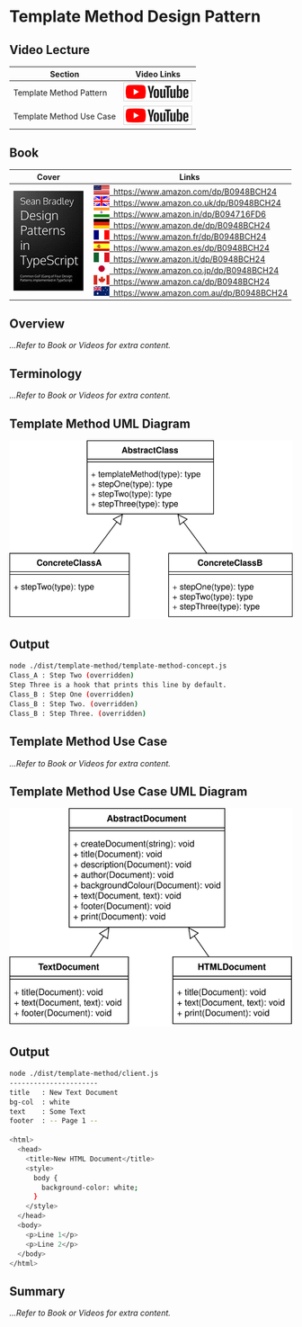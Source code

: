 # Template Method Design Pattern

## Video Lecture

| Section                  | Video Links                                                                                                                                                                                                                        |
| ------------------------ | ---------------------------------------------------------------------------------------------------------------------------------------------------------------------------------------------------------------------------------- |
| Template Method Pattern  | <a id="ytVideoLink" href="https://www.youtube.com/watch?v=DkdQiMqnYL4&list=PLKWUX7aMnlELvv8bXquIgxXYyHH5SFlaP" target="_blank" title="Template Method Pattern"><img src="../img/yt_btn_sm.gif" alt="Template Method Pattern"/></a>   |
| Template Method Use Case | <a id="ytVideoLink" href="https://www.youtube.com/watch?v=nYBHh9l0IK8&list=PLKWUX7aMnlELvv8bXquIgxXYyHH5SFlaP" target="_blank" title="Template Method Use Case"><img src="../img/yt_btn_sm.gif" alt="Template Method Use Case"/></a> |

## Book 

Cover | Links
-|-
![Design Patterns In TypeScript (ASIN : B0948BCH24)](../img/dp_typescript_125.jpg) | &nbsp;<a href="https://www.amazon.com/dp/B0948BCH24"><img src="../img/flag_us.gif">&nbsp; https://www.amazon.com/dp/B0948BCH24</a><br/>&nbsp;<a href="https://www.amazon.co.uk/dp/B0948BCH24"><img src="../img/flag_uk.gif">&nbsp; https://www.amazon.co.uk/dp/B0948BCH24</a><br/>&nbsp;<a href="https://www.amazon.in/dp/B094716FD6"><img src="../img/flag_in.gif">&nbsp; https://www.amazon.in/dp/B094716FD6</a><br/>&nbsp;<a href="https://www.amazon.de/dp/B0948BCH24"><img src="../img/flag_de.gif">&nbsp; https://www.amazon.de/dp/B0948BCH24</a><br/>&nbsp;<a href="https://www.amazon.fr/dp/B0948BCH24"><img src="../img/flag_fr.gif">&nbsp; https://www.amazon.fr/dp/B0948BCH24</a><br/>&nbsp;<a href="https://www.amazon.es/dp/B0948BCH24"><img src="../img/flag_es.gif">&nbsp; https://www.amazon.es/dp/B0948BCH24</a><br/>&nbsp;<a href="https://www.amazon.it/dp/B0948BCH24"><img src="../img/flag_it.gif">&nbsp; https://www.amazon.it/dp/B0948BCH24</a><br/>&nbsp;<a href="https://www.amazon.co.jp/dp/B0948BCH24"><img src="../img/flag_jp.gif">&nbsp; https://www.amazon.co.jp/dp/B0948BCH24</a><br/>&nbsp;<a href="https://www.amazon.ca/dp/B0948BCH24"><img src="../img/flag_ca.gif">&nbsp; https://www.amazon.ca/dp/B0948BCH24</a><br/>&nbsp;<a href="https://www.amazon.com.au/dp/B0948BCH24"><img src="../img/flag_au.gif">&nbsp; https://www.amazon.com.au/dp/B0948BCH24</a>

## Overview

_...Refer to Book or Videos for extra content._

## Terminology

_...Refer to Book or Videos for extra content._

## Template Method UML Diagram

![Template Method UML Diagram](../img/template_concept.svg)

## Output

```bash
node ./dist/template-method/template-method-concept.js
Class_A : Step Two (overridden)
Step Three is a hook that prints this line by default.
Class_B : Step One (overridden)
Class_B : Step Two. (overridden)
Class_B : Step Three. (overridden)
```

## Template Method Use Case

_...Refer to Book or Videos for extra content._

## Template Method Use Case UML Diagram

![Template Method Use Case UML Diagram](../img/template_example.svg)

## Output

```bash
node ./dist/template-method/client.js
----------------------
title   : New Text Document
bg-col  : white
text    : Some Text
footer  : -- Page 1 --

<html>
  <head>
    <title>New HTML Document</title>
    <style>
      body {
        background-color: white;
      }
    </style>
  </head>
  <body>
    <p>Line 1</p>
    <p>Line 2</p>
  </body>
</html>
```

## Summary

_...Refer to Book or Videos for extra content._
